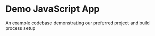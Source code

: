 # Demo JavaScript App
An example codebase demonstrating our preferred project and build process setup
